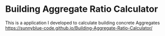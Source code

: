 # Building Aggregate Ratio Calculator
 This is a application I developed to calculate building concrete Aggregates 
 https://sunnyblue-code.github.io/Building-Aggregate-Ratio-Calculator/
